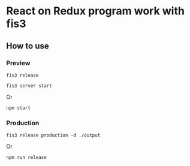 # React on Redux program work with fis3

## How to use

### Preview

`fis3 release`

`fis3 server start`

Or

`npm start`

### Production

`fis3 release production -d ./output`

Or

`npm run release`